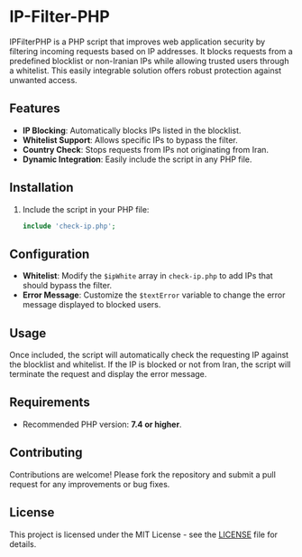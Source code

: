 # IP-Filter-PHP
IPFilterPHP is a PHP script that improves web application security by filtering incoming requests based on IP addresses. It blocks requests from a predefined blocklist or non-Iranian IPs while allowing trusted users through a whitelist. This easily integrable solution offers robust protection against unwanted access.

## Features
- **IP Blocking**: Automatically blocks IPs listed in the blocklist.
- **Whitelist Support**: Allows specific IPs to bypass the filter.
- **Country Check**: Stops requests from IPs not originating from Iran.
- **Dynamic Integration**: Easily include the script in any PHP file.

## Installation
1. Include the script in your PHP file:
   ```php
   include 'check-ip.php';
   ```

## Configuration
- **Whitelist**: Modify the `$ipWhite` array in `check-ip.php` to add IPs that should bypass the filter.
- **Error Message**: Customize the `$textError` variable to change the error message displayed to blocked users.

## Usage
Once included, the script will automatically check the requesting IP against the blocklist and whitelist. If the IP is blocked or not from Iran, the script will terminate the request and display the error message.

## Requirements
- Recommended PHP version: **7.4 or higher**.

## Contributing
Contributions are welcome! Please fork the repository and submit a pull request for any improvements or bug fixes.

## License
This project is licensed under the MIT License - see the [LICENSE](LICENSE) file for details.
